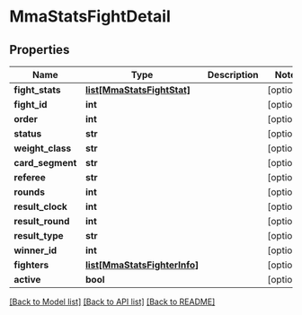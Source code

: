 # MmaStatsFightDetail

## Properties
Name | Type | Description | Notes
------------ | ------------- | ------------- | -------------
**fight_stats** | [**list[MmaStatsFightStat]**](MmaStatsFightStat.md) |  | [optional] 
**fight_id** | **int** |  | [optional] 
**order** | **int** |  | [optional] 
**status** | **str** |  | [optional] 
**weight_class** | **str** |  | [optional] 
**card_segment** | **str** |  | [optional] 
**referee** | **str** |  | [optional] 
**rounds** | **int** |  | [optional] 
**result_clock** | **int** |  | [optional] 
**result_round** | **int** |  | [optional] 
**result_type** | **str** |  | [optional] 
**winner_id** | **int** |  | [optional] 
**fighters** | [**list[MmaStatsFighterInfo]**](MmaStatsFighterInfo.md) |  | [optional] 
**active** | **bool** |  | [optional] 

[[Back to Model list]](../README.md#documentation-for-models) [[Back to API list]](../README.md#documentation-for-api-endpoints) [[Back to README]](../README.md)

